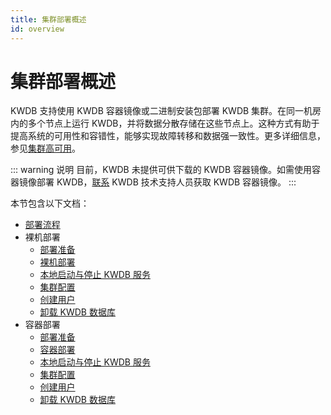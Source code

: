 ```yaml
---
title: 集群部署概述
id: overview
---
```


# 集群部署概述

KWDB 支持使用 KWDB 容器镜像或二进制安装包部署 KWDB 集群。在同一机房内的多个节点上运行 KWDB，并将数据分散存储在这些节点上。这种方式有助于提高系统的可用性和容错性，能够实现故障转移和数据强一致性。更多详细信息，参见[集群高可用](../db-operation/cluster-ha.md)。

::: warning 说明
目前，KWDB 未提供可供下载的 KWDB 容器镜像。如需使用容器镜像部署 KWDB，[联系](https://cs.kaiwudb.com/support/) KWDB 技术支持人员获取 KWDB 容器镜像。
:::

本节包含以下文档：

- [部署流程](./deploy-workflow.md)
- 裸机部署
  - [部署准备](./bare-metal/before-deploy-bare-metal.md)
  - [裸机部署](./bare-metal/bare-metal-deployment.md)
  - [本地启动与停止 KWDB 服务](./bare-metal/local-start-stop-bare-metal.md)
  - [集群配置](./bare-metal/cluster-config-bare-metal.md)
  - [创建用户](./bare-metal/user-config-bare-metal.md)
  - [卸载 KWDB 数据库](./bare-metal/uninstall-db-bare-metal.md)
- 容器部署
  - [部署准备](./bare-metal/before-deploy-bare-metal.md)
  - [容器部署](./docker/docker-deployment.md)
  - [本地启动与停止 KWDB 服务](./docker/local-start-stop-docker.md)
  - [集群配置](./docker/cluster-config-docker.md)
  - [创建用户](./docker/user-config-docker.md)
  - [卸载 KWDB 数据库](./docker/uninstall-db-docker.md)
